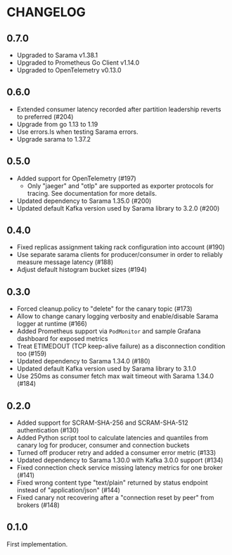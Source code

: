 # CHANGELOG

## 0.7.0

* Upgraded to Sarama v1.38.1
* Upgraded to Prometheus Go Client v1.14.0
* Upgraded to OpenTelemetry v0.13.0

## 0.6.0

* Extended consumer latency recorded after partition leadership reverts to preferred (#204)
* Upgrade from go 1.13 to 1.19
* Use errors.Is when testing Sarama errors.
* Upgrade sarama to 1.37.2

## 0.5.0

* Added support for OpenTelemetry (#197)
  * Only "jaeger" and "otlp" are supported as exporter protocols for tracing. See documentation for more details.
* Updated dependency to Sarama 1.35.0 (#200)
* Updated default Kafka version used by Sarama library to 3.2.0 (#200)

## 0.4.0

* Fixed replicas assignment taking rack configuration into account (#190)
* Use separate sarama clients for producer/consumer in order to reliably measure message latency (#188)
* Adjust default histogram bucket sizes (#194)

## 0.3.0

* Forced cleanup.policy to "delete" for the canary topic (#173)
* Allow to change canary logging verbosity and enable/disable Sarama logger at runtime (#166)
* Added Prometheus support via `PodMonitor` and sample Grafana dashboard for exposed metrics
* Treat ETIMEDOUT (TCP keep-alive failure) as a disconnection condition too (#159)
* Updated dependency to Sarama 1.34.0 (#180)
* Updated default Kafka version used by Sarama library to 3.1.0
* Use 250ms as consumer fetch max wait timeout with Sarama 1.34.0 (#184)

## 0.2.0

* Added support for SCRAM-SHA-256 and SCRAM-SHA-512 authentication (#130)
* Added Python script tool to calculate latencies and quantiles from canary log for producer, consumer and connection buckets
* Turned off producer retry and added a consumer error metric (#133)
* Updated dependency to Sarama 1.30.0 with Kafka 3.0.0 support (#134)
* Fixed connection check service missing latency metrics for one broker (#141)
* Fixed wrong content type "text/plain" returned by status endpoint instead of "application/json" (#144)
* Fixed canary not recovering after a "connection reset by peer" from brokers (#148)

## 0.1.0

First implementation.
